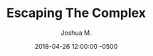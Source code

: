 ---
layout: none
date:   2018-04-26 12:00:00 -0500
categories: student-project
title:  "Escaping The Complex"
author: "Joshua M."
author2: "Neal K."
description:

author-url: "https://scratch.mit.edu/users/Griffin-Wing/"
author2-url: "https://scratch.mit.edu/users/-VoidGuy-/"
project-id: "214354843"
---